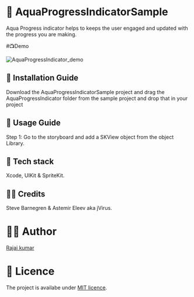 # 🌊 AquaProgressIndicatorSample

Aqua Progress indicator helps to keeps the user engaged and updated with the progress you are making.

#📺Demo

![AquaProgressIndicator_demo](https://user-images.githubusercontent.com/22410262/108549531-45598680-7313-11eb-99c4-44951e3b48c6.gif)


## 📜 Installation Guide

Download the AquaProgressIndicatorSample project and drag the AquaProgressIndicator folder from the sample project and drop that in your project


## 📃 Usage Guide

Step 1: Go to the storyboard and add a SKView object from the object Library.



## 🥞 Tech stack

Xcode, UIKit & SpriteKit.

## 🙏🏽 Credits

Steve Barnegren & Astemir Eleev aka jVirus.


# 👨‍💻 Author 
[Rajai kumar](https://github.com/Rajaikumar-iOSDev)

# 🔖 Licence 
The project is availabe under [MIT licence](https://github.com/Rajaikumar-iOSDev/AquaProgressIndicatorSample/blob/main/LICENSE).

